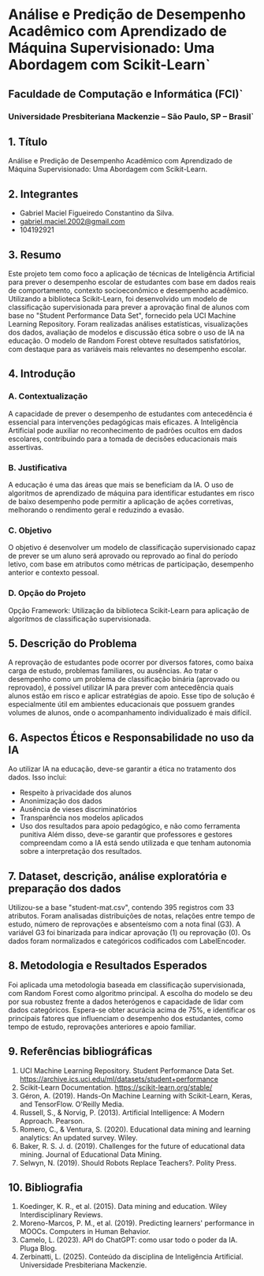 #  Análise e Predição de Desempenho Acadêmico com Aprendizado de Máquina Supervisionado: Uma Abordagem com Scikit-Learn`
## Faculdade de Computação e Informática (FCI)`
### Universidade Presbiteriana Mackenzie – São Paulo, SP – Brasil`

## 1. Título
Análise e Predição de Desempenho Acadêmico com Aprendizado de Máquina Supervisionado: Uma Abordagem com Scikit-Learn.

## 2. Integrantes
* Gabriel Maciel Figueiredo Constantino da Silva.
* [gabriel.maciel.2002@gmail.com](mailto:gabriel.maciel.2002@gmail.com)
* 104192921

## 3. Resumo
Este projeto tem como foco a aplicação de técnicas de Inteligência Artificial para prever o desempenho escolar de estudantes com base em dados reais de comportamento, contexto socioeconômico e desempenho acadêmico. Utilizando a biblioteca Scikit-Learn, foi desenvolvido um modelo de classificação supervisionada para prever a aprovação final de alunos com base no "Student Performance Data Set", fornecido pela UCI Machine Learning Repository. Foram realizadas análises estatísticas, visualizações dos dados, avaliação de modelos e discussão ética sobre o uso de IA na educação. O modelo de Random Forest obteve resultados satisfatórios, com destaque para as variáveis mais relevantes no desempenho escolar.

## 4. Introdução
### A. Contextualização
A capacidade de prever o desempenho de estudantes com antecedência é essencial para intervenções pedagógicas mais eficazes. A Inteligência Artificial pode auxiliar no reconhecimento de padrões ocultos em dados escolares, contribuindo para a tomada de decisões educacionais mais assertivas.
### B. Justificativa
A educação é uma das áreas que mais se beneficiam da IA. O uso de algoritmos de aprendizado de máquina para identificar estudantes em risco de baixo desempenho pode permitir a aplicação de ações corretivas, melhorando o rendimento geral e reduzindo a evasão.
### C. Objetivo
O objetivo é desenvolver um modelo de classificação supervisionado capaz de prever se um aluno será aprovado ou reprovado ao final do período letivo, com base em atributos como métricas de participação, desempenho anterior e contexto pessoal.
### D. Opção do Projeto
Opção Framework: Utilização da biblioteca Scikit-Learn para aplicação de algoritmos de classificação supervisionada.

## 5. Descrição do Problema
A reprovação de estudantes pode ocorrer por diversos fatores, como baixa carga de estudo, problemas familiares, ou ausências. Ao tratar o desempenho como um problema de classificação binária (aprovado ou reprovado), é possível utilizar IA para prever com antecedência quais alunos estão em risco e aplicar estratégias de apoio. Esse tipo de solução é especialmente útil em ambientes educacionais que possuem grandes volumes de alunos, onde o acompanhamento individualizado é mais difícil.

## 6. Aspectos Éticos e Responsabilidade no uso da IA
Ao utilizar IA na educação, deve-se garantir a ética no tratamento dos dados. Isso inclui:
* Respeito à privacidade dos alunos
* Anonimização dos dados
* Ausência de vieses discriminatórios
* Transparência nos modelos aplicados
* Uso dos resultados para apoio pedagógico, e não como ferramenta punitiva
Além disso, deve-se garantir que professores e gestores compreendam como a IA está sendo utilizada e que tenham autonomia sobre a interpretação dos resultados.

## 7. Dataset, descrição, análise exploratória e preparação dos dados
Utilizou-se a base "student-mat.csv", contendo 395 registros com 33 atributos. Foram analisadas distribuições de notas, relações entre tempo de estudo, número de reprovações e absenteísmo com a nota final (G3). A variável G3 foi binarizada para indicar aprovação (1) ou reprovação (0). Os dados foram normalizados e categóricos codificados com LabelEncoder.

## 8. Metodologia e Resultados Esperados
Foi aplicada uma metodologia baseada em classificação supervisionada, com Random Forest como algoritmo principal. A escolha do modelo se deu por sua robustez frente a dados heterógenos e capacidade de lidar com dados categóricos. Espera-se obter acurácia acima de 75%, e identificar os principais fatores que influenciam o desempenho dos estudantes, como tempo de estudo, reprovações anteriores e apoio familiar.

## 9. Referências bibliográficas
1. UCI Machine Learning Repository. Student Performance Data Set. https://archive.ics.uci.edu/ml/datasets/student+performance
1. Scikit-Learn Documentation. https://scikit-learn.org/stable/
1. Géron, A. (2019). Hands-On Machine Learning with Scikit-Learn, Keras, and TensorFlow. O'Reilly Media.
1. Russell, S., & Norvig, P. (2013). Artificial Intelligence: A Modern Approach. Pearson.
1. Romero, C., & Ventura, S. (2020). Educational data mining and learning analytics: An updated survey. Wiley.
1. Baker, R. S. J. d. (2019). Challenges for the future of educational data mining. Journal of Educational Data Mining.
1. Selwyn, N. (2019). Should Robots Replace Teachers?. Polity Press.

## 10. Bibliografia
1. Koedinger, K. R., et al. (2015). Data mining and education. Wiley Interdisciplinary Reviews.
1. Moreno-Marcos, P. M., et al. (2019). Predicting learners' performance in MOOCs. Computers in Human Behavior.
1. Camelo, L. (2023). API do ChatGPT: como usar todo o poder da IA. Pluga Blog.
1. Zerbinatti, L. (2025). Conteúdo da disciplina de Inteligência Artificial. Universidade Presbiteriana Mackenzie.
